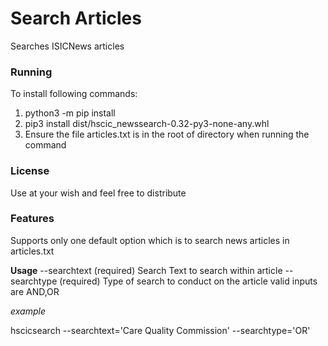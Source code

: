 # Search Articles

Searches ISICNews articles

### Running
To install following commands:

 1. python3 -m pip install
 2. pip3 install dist/hscic_newssearch-0.32-py3-none-any.whl
 3. Ensure the file articles.txt is in the root of directory  when running the command

### License
Use at your wish and feel free to distribute

### Features

Supports only one default option which is to search news articles in articles.txt

**Usage**
--searchtext (required) Search Text to search within article
--searchtype (required) Type of search to conduct on the article valid inputs are AND,OR

*example*

hscicsearch --searchtext='Care Quality Commission' --searchtype='OR'
